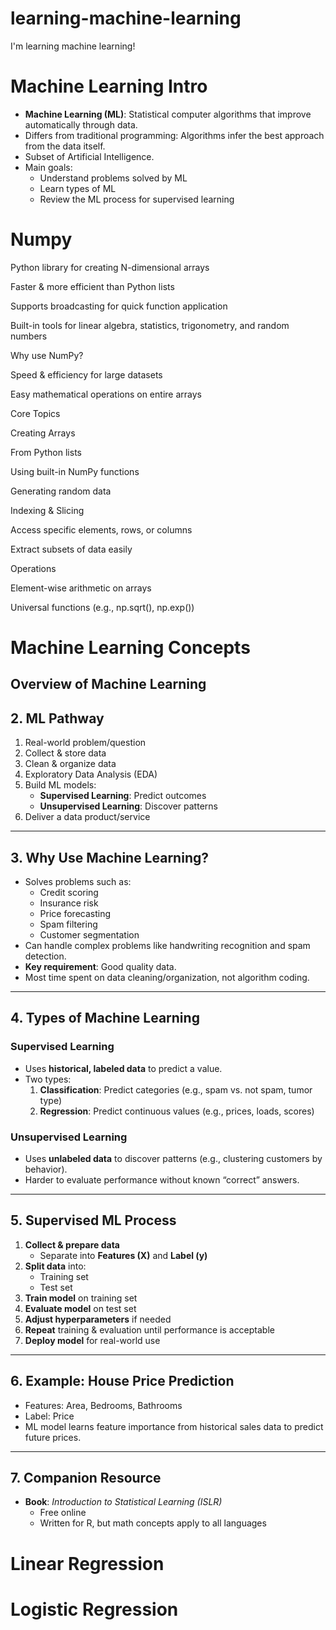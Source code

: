# learning-machine-learning
I'm learning machine learning!

# Machine Learning Intro
- **Machine Learning (ML)**: Statistical computer algorithms that improve automatically through data.
- Differs from traditional programming: Algorithms infer the best approach from the data itself.
- Subset of Artificial Intelligence.
- Main goals:
  - Understand problems solved by ML
  - Learn types of ML
  - Review the ML process for supervised learning

# Numpy
Python library for creating N-dimensional arrays

Faster & more efficient than Python lists

Supports broadcasting for quick function application

Built-in tools for linear algebra, statistics, trigonometry, and random numbers

Why use NumPy?

Speed & efficiency for large datasets

Easy mathematical operations on entire arrays

Core Topics

Creating Arrays

From Python lists

Using built-in NumPy functions

Generating random data

Indexing & Slicing

Access specific elements, rows, or columns

Extract subsets of data easily

Operations

Element-wise arithmetic on arrays

Universal functions (e.g., np.sqrt(), np.exp())


# Machine Learning Concepts
## Overview of Machine Learning

## 2. ML Pathway
1. Real-world problem/question
2. Collect & store data
3. Clean & organize data
4. Exploratory Data Analysis (EDA)
5. Build ML models:
   - **Supervised Learning**: Predict outcomes
   - **Unsupervised Learning**: Discover patterns
6. Deliver a data product/service

---

## 3. Why Use Machine Learning?
- Solves problems such as:
  - Credit scoring
  - Insurance risk
  - Price forecasting
  - Spam filtering
  - Customer segmentation
- Can handle complex problems like handwriting recognition and spam detection.
- **Key requirement**: Good quality data.
- Most time spent on data cleaning/organization, not algorithm coding.

---

## 4. Types of Machine Learning
### Supervised Learning
- Uses **historical, labeled data** to predict a value.
- Two types:
  1. **Classification**: Predict categories (e.g., spam vs. not spam, tumor type)
  2. **Regression**: Predict continuous values (e.g., prices, loads, scores)

### Unsupervised Learning
- Uses **unlabeled data** to discover patterns (e.g., clustering customers by behavior).
- Harder to evaluate performance without known “correct” answers.

---

## 5. Supervised ML Process
1. **Collect & prepare data**  
   - Separate into **Features (X)** and **Label (y)**
2. **Split data** into:
   - Training set
   - Test set
3. **Train model** on training set
4. **Evaluate model** on test set
5. **Adjust hyperparameters** if needed
6. **Repeat** training & evaluation until performance is acceptable
7. **Deploy model** for real-world use

---

## 6. Example: House Price Prediction
- Features: Area, Bedrooms, Bathrooms
- Label: Price
- ML model learns feature importance from historical sales data to predict future prices.

---

## 7. Companion Resource
- **Book**: *Introduction to Statistical Learning (ISLR)*
  - Free online
  - Written for R, but math concepts apply to all languages


# Linear Regression


# Logistic Regression
